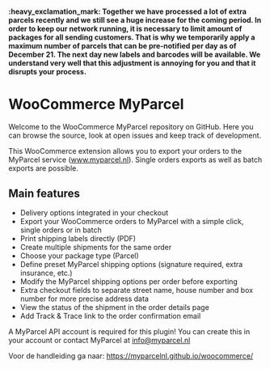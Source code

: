 <h4>:heavy_exclamation_mark: Together we have processed a lot of extra parcels recently and we still see a huge increase for the coming period. In order to keep our network running, it is necessary to limit amount of packages for all sending customers. That is why we temporarily apply a maximum number of parcels that can be pre-notified per day as of December 21. The next day new labels and barcodes will be available. We understand very well that this adjustment is annoying for you and that it disrupts your process.</h4>

# WooCommerce MyParcel
Welcome to the WooCommerce MyParcel repository on GitHub. Here you can browse the source, look at open issues and keep track of development.

This WooCommerce extension allows you to export your orders to the MyParcel service (www.myparcel.nl). Single orders exports as well as batch exports are possible.

## Main features
- Delivery options integrated in your checkout
- Export your WooCommerce orders to MyParcel with a simple click, single orders or in batch
- Print shipping labels directly (PDF)
- Create multiple shipments for the same order
- Choose your package type (Parcel)
- Define preset MyParcel shipping options (signature required, extra insurance, etc.)
- Modify the MyParcel shipping options per order before exporting
- Extra checkout fields to separate street name, house number and box number for more precise address data
- View the status of the shipment in the order details page
- Add Track & Trace link to the order confirmation email

A MyParcel API account is required for this plugin! You can create this in your account or contact MyParcel at info@myparcel.nl

Voor de handleiding ga naar: https://myparcelnl.github.io/woocommerce/
